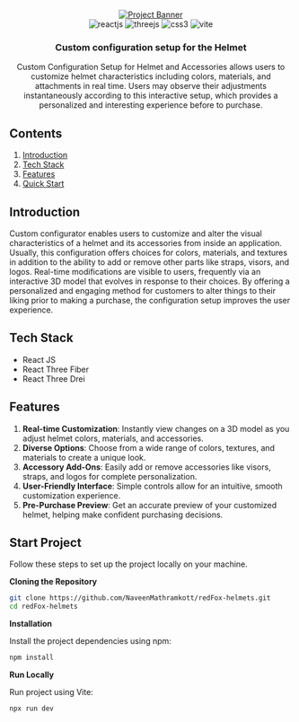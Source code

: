 <div align="center">
  <br />
    <a href="https://github.com/NaveenMathramkott/redFox-helmets" target="_blank">
      <img src="https://i.ibb.co/N2RdFpg/Configurator.png" alt="Project Banner">
    </a>
  <br />

  <div>
    <img src="https://img.shields.io/badge/React-20232A?style=for-the-badge&logo=react&logoColor=61DAFB" alt="reactjs" />
    <img src="https://img.shields.io/badge/ThreeJs-black?style=for-the-badge&logo=three.js&logoColor=white" alt="threejs" />
    <img src="https://img.shields.io/badge/CSS3-1572B6?style=for-the-badge&logo=css3&logoColor=white" alt="css3" />
    <img src="https://img.shields.io/badge/Vite-B73BFE?style=for-the-badge&logo=vite&logoColor=FFD62E" alt="vite" />
   
  </div>

<h3 align="center">Custom configuration setup for the Helmet </h3>

   <div align="center">
    Custom Configuration Setup for Helmet and Accessories allows users to customize helmet characteristics including colors, materials, and attachments in real time. Users may observe their adjustments instantaneously according to this interactive setup, which provides a personalized and interesting experience before to purchase.
    </div>
</div>

## <a name="table">Contents</a>

1. [Introduction](#introduction)
2. [Tech Stack](#tech-stack)
3. [Features](#features)
4. [Quick Start](#quick-start)

## <a name="introduction">Introduction</a>

Custom configurator enables users to customize and alter the visual characteristics of a helmet and its accessories from inside an application. Usually, this configuration offers choices for colors, materials, and textures in addition to the ability to add or remove other parts like straps, visors, and logos. Real-time modifications are visible to users, frequently via an interactive 3D model that evolves in response to their choices. By offering a personalized and engaging method for customers to alter things to their liking prior to making a purchase, the configuration setup improves the user experience.

## <a name="tech-stack">Tech Stack</a>

- React JS
- React Three Fiber
- React Three Drei

## <a name="features">Features</a>

1. **Real-time Customization**: Instantly view changes on a 3D model as you adjust helmet colors, materials, and accessories.</br>
2. **Diverse Options**: Choose from a wide range of colors, textures, and materials to create a unique look.</br>
3. **Accessory Add-Ons**: Easily add or remove accessories like visors, straps, and logos for complete personalization.</br>
4. **User-Friendly Interface**: Simple controls allow for an intuitive, smooth customization experience.</br>
5. **Pre-Purchase Preview**: Get an accurate preview of your customized helmet, helping make confident purchasing decisions.</br>

## <a name="quick-start">Start Project</a>

Follow these steps to set up the project locally on your machine.

**Cloning the Repository**

```bash
git clone https://github.com/NaveenMathramkott/redFox-helmets.git
cd redFox-helmets
```

**Installation**

Install the project dependencies using npm:

```bash
npm install
```

**Run Locally**

Run project using Vite:

```bash
npx run dev
```
